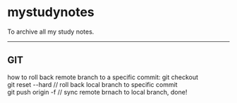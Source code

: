 mystudynotes
============

To archive all my study notes.

----
GIT
----

how to roll back remote branch to a specific commit:
git checkout <branch>  
git reset --hard <commiid> // roll back local branch to specific commit  
git push origin <branch> -f // sync remote brnach to local branch, done!

